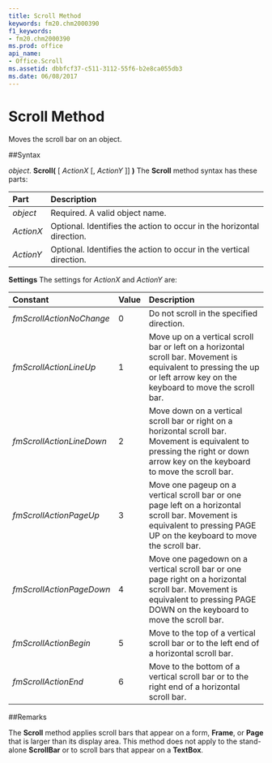 ```yaml
---
title: Scroll Method
keywords: fm20.chm2000390
f1_keywords:
- fm20.chm2000390
ms.prod: office
api_name:
- Office.Scroll
ms.assetid: dbbfcf37-c511-3112-55f6-b2e8ca055db3
ms.date: 06/08/2017
---
```



# Scroll Method



Moves the scroll bar on an object.

##Syntax

_object_. **Scroll(** [ _ActionX_ [, _ActionY_ ]] **)**
The  **Scroll** method syntax has these parts:


|**Part**|**Description**|
|:-----|:-----|
| _object_|Required. A valid object name.|
| _ActionX_|Optional. Identifies the action to occur in the horizontal direction.|
| _ActionY_|Optional. Identifies the action to occur in the vertical direction.|

 **Settings**
The settings for  _ActionX_ and _ActionY_ are:


|**Constant**|**Value**|**Description**|
|:-----|:-----|:-----|
| _fmScrollActionNoChange_|0|Do not scroll in the specified direction.|
| _fmScrollActionLineUp_|1|Move up on a vertical scroll bar or left on a horizontal scroll bar. Movement is equivalent to pressing the up or left arrow key on the keyboard to move the scroll bar.|
| _fmScrollActionLineDown_|2|Move down on a vertical scroll bar or right on a horizontal scroll bar. Movement is equivalent to pressing the right or down arrow key on the keyboard to move the scroll bar.|
| _fmScrollActionPageUp_|3|Move one pageup on a vertical scroll bar or one page left on a horizontal scroll bar. Movement is equivalent to pressing PAGE UP on the keyboard to move the scroll bar.|
| _fmScrollActionPageDown_|4|Move one pagedown on a vertical scroll bar or one page right on a horizontal scroll bar. Movement is equivalent to pressing PAGE DOWN on the keyboard to move the scroll bar.|
| _fmScrollActionBegin_|5|Move to the top of a vertical scroll bar or to the left end of a horizontal scroll bar.|
| _fmScrollActionEnd_|6|Move to the bottom of a vertical scroll bar or to the right end of a horizontal scroll bar.|

##Remarks

The  **Scroll** method applies scroll bars that appear on a form, **Frame**, or **Page** that is larger than its display area. This method does not apply to the stand-alone **ScrollBar** or to scroll bars that appear on a **TextBox**.


